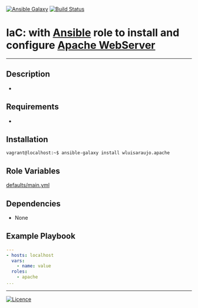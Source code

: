 [![Ansible Galaxy](https://img.shields.io/badge/Ansible%20Galaxy-Apache-blue.svg)](https://galaxy.ansible.com/wluisaraujo/apache) [![Build Status](https://travis-ci.org/wluisaraujo/ansible-role-apache.svg?branch=master)](https://travis-ci.org/wluisaraujo/ansible-role-apache)

# IaC: with [Ansible](https://www.ansible.com) role to install and configure [Apache WebServer](https://www.apache.org/)
------------

Description
------------

 *

Requirements
------------

 *

Installation
------------

```console
vagrant@localhost:~$ ansible-galaxy install wluisaraujo.apache
```

Role Variables
--------------

[defaults/main.yml](defaults/main.yml)

Dependencies
------------

* None

Example Playbook
----------------
```yaml
---
- hosts: localhost
  vars:
    - name: value
  roles:
    - apache
...    
```

----------------
[![Licence](https://img.shields.io/badge/License-GPL%20v3-red.svg)](https://www.gnu.org/licenses/gpl-3.0.pt-br.html)
